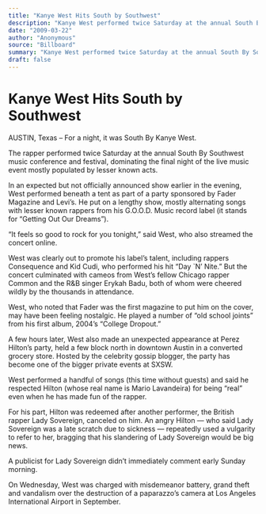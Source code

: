```yaml
---
title: "Kanye West Hits South by Southwest"
description: "Kanye West performed twice Saturday at the annual South By Southwest music conference and festival. In an expected but not officially announced show earlier in the evening, West put on a lengthy show,..."
date: "2009-03-22"
author: "Anonymous"
source: "Billboard"
summary: "Kanye West performed twice Saturday at the annual South By Southwest music conference and festival. In an expected but not officially announced show earlier in the evening, West put on a lengthy show, mostly alternating songs with lesser known rappers. West was clearly out to promote his label’s talent, including rappers Consequence and Kid Cudi."
draft: false
---
```


# Kanye West Hits South by Southwest

AUSTIN, Texas – For a night, it was South By Kanye West.

The rapper performed twice Saturday at the annual South By Southwest music conference and festival, dominating the final night of the live music event mostly populated by lesser known acts.

In an expected but not officially announced show earlier in the evening, West performed beneath a tent as part of a party sponsored by Fader Magazine and Levi’s. He put on a lengthy show, mostly alternating songs with lesser known rappers from his G.O.O.D. Music record label (it stands for “Getting Out Our Dreams”).

“It feels so good to rock for you tonight,” said West, who also streamed the concert online.

West was clearly out to promote his label’s talent, including rappers Consequence and Kid Cudi, who performed his hit “Day `N’ Nite.” But the concert culminated with cameos from West’s fellow Chicago rapper Common and the R&B singer Erykah Badu, both of whom were cheered wildly by the thousands in attendance.

West, who noted that Fader was the first magazine to put him on the cover, may have been feeling nostalgic. He played a number of “old school joints” from his first album, 2004’s “College Dropout.”

A few hours later, West also made an unexpected appearance at Perez Hilton’s party, held a few block north in downtown Austin in a converted grocery store. Hosted by the celebrity gossip blogger, the party has become one of the bigger private events at SXSW.

West performed a handful of songs (this time without guests) and said he respected Hilton (whose real name is Mario Lavandeira) for being “real” even when he has made fun of the rapper.

For his part, Hilton was redeemed after another performer, the British rapper Lady Sovereign, canceled on him. An angry Hilton — who said Lady Sovereign was a late scratch due to sickness — repeatedly used a vulgarity to refer to her, bragging that his slandering of Lady Sovereign would be big news.

A publicist for Lady Sovereign didn’t immediately comment early Sunday morning.

On Wednesday, West was charged with misdemeanor battery, grand theft and vandalism over the destruction of a paparazzo’s camera at Los Angeles International Airport in September.
